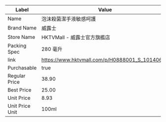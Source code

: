 | Label           | Value                                          |
| --------------- | ---------------------------------------------- |
| Name            | 泡沫殺菌潔手液敏感呵護                                    |
| Brand Name      | 威露士                                            |
| Store Name      | HKTVMall - 威露士官方旗艦店                            |
| Packing Spec    | 280 毫升                                         |
| link            | https://www.hktvmall.com/p/H0888001_S_10140667 |
| Purchasable     | true                                           |
| Regular Price   | 38.90                                          |
| Best Price      | 25.00                                          |
| Unit Price      | 8.93                                           |
| Unit Price Unit | 100ml                                          |
